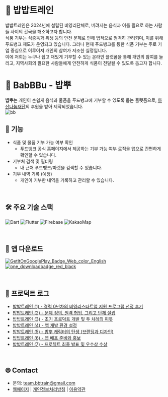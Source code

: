 # 🚂 밥밥트레인
밥밥트레인은 2024년에 설립된 비영리단체로, 버려지는 음식과 이를 필요로 하는 사람들 사이의 간극을 해소하고자 합니다.
<br>
식품 기부는 식중독과 위생 등의 안전 문제로 인해 법적으로 엄격히 관리되며, 이를 위해 푸드뱅크 제도가 운영되고 있습니다. 그러나 현재 푸드뱅크를 통한 식품 기부는 주로 기업 중심으로 이루어져 개인의 참여가 저조한 실정입니다.
<br>
이에 저희는 누구나 쉽고 재밌게 기부할 수 있는 온라인 플랫폼을 통해 개인의 참여를 늘리고, 지역사회의 필요한 사람들에게 안전하게 식품이 전달될 수 있도록 돕고자 합니다.
<br>


# 🍚 BabBBu - 밥뿌
**밥뿌**는 개인이 손쉽게 음식과 물품을 푸드뱅크에 기부할 수 있도록 돕는 플랫폼으로, [아산나눔재단](https://asan-nanum.org/)의 후원을 받아 제작되었습니다. 
<br>
![bb](https://github.com/user-attachments/assets/e55bfeb4-9ff1-4547-ae8f-c314312473c8)
<br>

## 📑 기능

- 식품 및 물품 기부 가능 여부 확인
  - 푸드뱅크 공식 홈페이지에서 제공하는 기부 가능 여부 로직을 앱으로 간편하게 확인할 수 있습니다.
- 기부처 검색 및 필터링
  - 내 근처 푸드뱅크/마켓을 검색할 수 있습니다.
- 기부 내역 기록 (예정)
  - 개인이 기부한 내역을 기록하고 관리할 수 있습니다.

<br>

## 🛠️ 주요 기술 스택

![Dart](https://img.shields.io/badge/dart-%230175C2.svg?style=for-the-badge&logo=dart&logoColor=white)
![Flutter](https://img.shields.io/badge/Flutter-%2302569B.svg?style=for-the-badge&logo=Flutter&logoColor=white)
![Firebase](https://img.shields.io/badge/firebase-a08021?style=for-the-badge&logo=firebase&logoColor=ffcd34)
![KakaoMap](https://img.shields.io/badge/KakaoMap-000000?style=for-the-badge&labelColor=ffcd00)

<br>

## 🚀 앱 다운로드
[![GetItOnGooglePlay_Badge_Web_color_English](https://github.com/user-attachments/assets/93ee41b9-ed81-462d-9203-4076aebb3064)](https://play.google.com/store/apps/details?id=com.bbtrain.BabBBu&pcampaignid=web_share)
[![one_downloadbadge_red_black](https://github.com/user-attachments/assets/4b9ede72-dc72-458e-af12-614d3a6dcdd3)](https://onesto.re/0000779618)

<br>

## 📝 프로덕트 로그
- [밥밥트레인 (1) - 경력 0년차의 비영리스타트업 지원 프로그램 선정 후기](https://disquiet.io/@team_bbtrain/makerlog/%EB%B0%A5%EB%B0%A5%ED%8A%B8%EB%A0%88%EC%9D%B8-1-%EA%B2%BD%EB%A0%A5-0%EB%85%84%EC%B0%A8%EC%9D%98-%EB%B9%84%EC%98%81%EB%A6%AC%EC%8A%A4%ED%83%80%ED%8A%B8%EC%97%85-%EC%A7%80%EC%9B%90-%ED%94%84%EB%A1%9C%EA%B7%B8%EB%9E%A8-%EC%84%A0%EC%A0%95-%ED%9B%84%EA%B8%B0)
- [밥밥트레인 (2) - 문제 정의, 원격 협업, 그리고 단체 설립](https://disquiet.io/@team_bbtrain/makerlog/%EC%95%84%EC%82%B0-%EB%B9%84%EC%98%81%EB%A6%AC-%EC%8A%A4%ED%83%80%ED%8A%B8%EC%97%85-%EB%8F%84%EC%A0%84%ED%8A%B8%EB%A0%89-ot-%ED%9B%84%EA%B8%B0-%EB%AC%B8%EC%A0%9C-%EC%A0%95%EC%9D%98%EC%9D%98-%EC%A4%91%EC%9A%94%EC%84%B1-%EC%B5%9C%EC%A2%85-%EC%84%A0%EC%A0%95-%ED%86%B5%EB%B3%B4%EB%A5%BC-%EB%B0%9B%EC%9D%80)
- [밥밥트레인 (3) - 초기 프로덕트 개발 및 두 차례의 피봇](https://disquiet.io/@team_bbtrain/makerlog/%EC%9A%94%EC%95%BD-%EC%B4%88%EA%B8%B0-%ED%94%84%EB%A1%9C%EB%8D%95%ED%8A%B8-%EA%B0%9C%EB%B0%9C-%EC%8B%9C-%EC%97%AC%EB%9F%AC-%EA%B8%B0%EA%B4%80%EC%97%90-%EC%A0%9C%EC%9D%98%ED%95%98%EA%B3%A0-%EA%B1%B0%EC%A0%88%EB%90%98%EB%A9%B0-%ED%94%84%EB%A1%9C%EC%A0%9D%ED%8A%B8-%EB%B0%A9%ED%96%A5%EC%84%B1%EC%9D%84-%EC%88%98%EC%A0%95%ED%95%98%EB%8A%94)
- [밥밥트레인 (4) - 앱 개발 환경 설정](https://disquiet.io/@team_bbtrain/makerlog/%EC%95%B1-%EA%B0%9C%EB%B0%9C-%ED%99%98%EA%B2%BD-%EC%84%A4%EC%A0%95-%EC%B4%88%EA%B8%B0-%ED%94%84%EB%A1%9C%EB%8D%95%ED%8A%B8-%EC%9E%94%EC%8B%9D-%EA%B8%B0%EB%B6%80-%EB%8A%94-%EC%9B%B9-%EA%B8%B0%EB%B0%98%EC%9C%BC%EB%A1%9C-%EC%8B%9C%EC%9E%91%ED%96%88%EC%A7%80%EB%A7%8C%ED%91%B8%EB%93%9C%EB%B1%85%ED%81%AC-%ED%99%9C%EC%9A%A9%EC%9C%BC%EB%A1%9C)
- [밥밥트레인 (5) - 밥뿌 캐릭터의 탄생 (브랜딩과 디자인)](https://disquiet.io/@team_bbtrain/makerlog/%EB%B0%A5%EB%B0%A5%ED%8A%B8%EB%A0%88%EC%9D%B8-5-%EB%B0%A5%EB%BF%8C-%EC%BC%80%EB%A6%AD%ED%84%B0%EC%9D%98-%ED%83%84%EC%83%9D-%EB%B8%8C%EB%9E%9C%EB%94%A9%EA%B3%BC-%EB%94%94%EC%9E%90%EC%9D%B8)
- [밥밥트레인 (6) - 앱 배포 준비와 홍보](https://disquiet.io/@team_bbtrain/makerlog/%EB%93%9C%EB%94%94%EC%96%B4-%EB%B0%A5%EB%BF%8C-%EA%B0%80-%EC%9B%90%EC%8A%A4%ED%86%A0%EC%96%B4%EC%97%90-%EC%B6%9C%EC%8B%9C-%EB%90%98%EC%97%88%EC%8A%B5%EB%8B%88%EB%8B%A4-%EC%95%B1%EC%8A%A4%ED%86%A0%EC%96%B4%EC%99%80-%ED%94%8C%EB%A0%88%EC%9D%B4%EC%8A%A4%ED%86%A0%EC%96%B4%EB%8A%94-%EC%8B%AC%EC%82%AC%EB%A5%BC-%EA%B1%B0%EC%B9%9C-%ED%9B%84-%EA%B3%A7)
- [밥밥트레인 (7) - 프로젝트 최종 발표 및 우수상 수상](https://disquiet.io/@team_bbtrain/makerlog/%EB%B0%A5%EB%B0%A5%ED%8A%B8%EB%A0%88%EC%9D%B8-7-%ED%94%84%EB%A1%9C%EC%A0%9D%ED%8A%B8-%EC%B5%9C%EC%A2%85-%EB%B0%9C%ED%91%9C-%EB%B0%8F-%EC%9A%B0%EC%88%98%EC%83%81-%EC%88%98%EC%83%81)

<br>

## 🌐 Contact
- 문의: team.bbtrain@gmail.com
- [웹페이지](https://abundant-handle-b00.notion.site/13672b25a54180b89534c59bf7a76dc8) | [개인정보처리방침](https://abundant-handle-b00.notion.site/14172b25a54180929a78c26c0232d1ab) | [이용약관](https://abundant-handle-b00.notion.site/13f72b25a5418044ad89f256c9f5c054)

<br>
